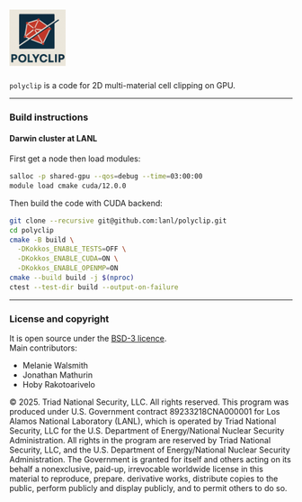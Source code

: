 # <img src="data/docs/logo.png" alt="logo" width="100">

`polyclip` is a code for 2D multi-material cell clipping on GPU.

-----
### Build instructions

#### Darwin cluster at LANL

First get a node then load modules:

```sh
salloc -p shared-gpu --qos=debug --time=03:00:00
module load cmake cuda/12.0.0
```

Then build the code with CUDA backend:

```sh
git clone --recursive git@github.com:lanl/polyclip.git
cd polyclip
cmake -B build \
  -DKokkos_ENABLE_TESTS=OFF \
  -DKokkos_ENABLE_CUDA=ON \
  -DKokkos_ENABLE_OPENMP=ON
cmake --build build -j $(nproc) 
ctest --test-dir build --output-on-failure 
```

-----
### License and copyright
It is open source under the [BSD-3 licence](./LICENSE).<br>
Main contributors:
- Melanie Walsmith
- Jonathan Mathurin
- Hoby Rakotoarivelo

© 2025. Triad National Security, LLC. All rights reserved.
This program was produced under U.S. Government contract 89233218CNA000001 for Los Alamos National Laboratory (LANL), which is operated by Triad National Security, LLC for the U.S. Department of Energy/National Nuclear Security Administration. All rights in the program are reserved by Triad National Security, LLC, and the U.S. Department of Energy/National Nuclear Security Administration. The Government is granted for itself and others acting on its behalf a nonexclusive, paid-up, irrevocable worldwide license in this material to reproduce, prepare. derivative works, distribute copies to the public, perform publicly and display publicly, and to permit others to do so.